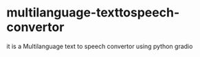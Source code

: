 # multilanguage-texttospeech-convertor
it is a Multilanguage text to speech convertor using python gradio
